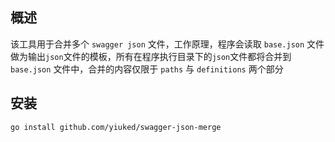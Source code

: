 ## 概述
该工具用于合并多个 `swagger json` 文件，工作原理，程序会读取 `base.json` 文件做为输出`json`文件的模板，所有在程序执行目录下的`json`文件都将合并到
`base.json` 文件中，合并的内容仅限于 `paths` 与 `definitions` 两个部分
## 安装
```
go install github.com/yiuked/swagger-json-merge
```